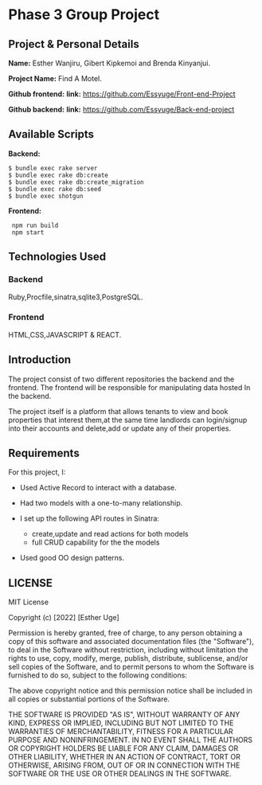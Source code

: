 # Phase 3 Group Project 

## Project & Personal Details
**Name:** Esther Wanjiru, Gibert Kipkemoi and Brenda Kinyanjui.

**Project Name:** Find A Motel.


**Github frontend:** **link:** https://github.com/Essyuge/Front-end-Project
 
**Github backend:** **link:** https://github.com/Essyuge/Back-end-project
 

## Available Scripts

**Backend:**

```console
$ bundle exec rake server
$ bundle exec rake db:create
$ bundle exec rake db:create_migration
$ bundle exec rake db:seed
$ bundle exec shotgun
```


**Frontend:**

```console
 npm run build
 npm start

```

## Technologies Used
### Backend
Ruby,Procfile,sinatra,sqlite3,PostgreSQL.

### Frontend
HTML,CSS,JAVASCRIPT & REACT.

## Introduction
The project consist of two different repositories the backend and the frontend.
The frontend will be responsible for manipulating data hosted In the backend.

The project itself is a platform that allows tenants to view and book properties that interest them,at the same time landlords can login/signup into their accounts and delete,add or update any of their properties.

## Requirements

For this project, I:

- Used Active Record to interact with a database.
- Had two models with a one-to-many relationship.
- I set up the following API routes in Sinatra:
  - create,update and read actions for both models
  - full CRUD capability for the the models

- Used good OO design patterns. 


## LICENSE

MIT License

Copyright (c) [2022] [Esther Uge]

Permission is hereby granted, free of charge, to any person obtaining a copy of this software and associated documentation files (the "Software"), to deal in the Software without restriction, including without limitation the rights to use, copy, modify, merge, publish, distribute, sublicense, and/or sell copies of the Software, and to permit persons to whom the Software is furnished to do so, subject to the following conditions:

The above copyright notice and this permission notice shall be included in all copies or substantial portions of the Software.

THE SOFTWARE IS PROVIDED "AS IS", WITHOUT WARRANTY OF ANY KIND, EXPRESS OR IMPLIED, INCLUDING BUT NOT LIMITED TO THE WARRANTIES OF MERCHANTABILITY, FITNESS FOR A PARTICULAR PURPOSE AND NONINFRINGEMENT. IN NO EVENT SHALL THE AUTHORS OR COPYRIGHT HOLDERS BE LIABLE FOR ANY CLAIM, DAMAGES OR OTHER LIABILITY, WHETHER IN AN ACTION OF CONTRACT, TORT OR OTHERWISE, ARISING FROM, OUT OF OR IN CONNECTION WITH THE SOFTWARE OR THE USE OR OTHER DEALINGS IN THE SOFTWARE.